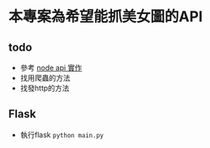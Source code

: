 # 本專案為希望能抓美女圖的API

## todo
* 參考 [node api 實作](https://github.com/nicehorse06/js-pretty-api)
* 找用爬蟲的方法
* 找發http的方法

## Flask

* 執行flask `python main.py`
